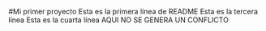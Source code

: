 #Mi primer proyecto
Esta es la primera línea de README
Esta es la tercera línea
Esta es la cuarta línea
AQUI NO SE GENERA UN CONFLICTO